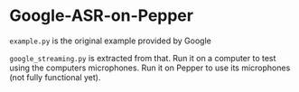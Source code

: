 # Google-ASR-on-Pepper

`example.py` is the original example provided by Google

`google_streaming.py` is extracted from that. Run it on a computer to test using the computers microphones. Run it on Pepper to use its microphones (not fully functional yet).